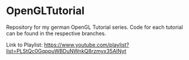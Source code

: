 
# OpenGLTutorial
Repository for my german OpenGL Tutorial series. Code for each tutorial can be found in the respective branches.

Link to Playlist: https://www.youtube.com/playlist?list=PLStQc0GqppuWBDuNWnkQ8rzmyx35AINyt
